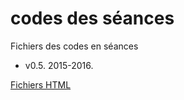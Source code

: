 # codes des séances

Fichiers des codes en séances

- v0.5. 2015-2016.

[Fichiers HTML](http://graphidimi.github.io/seances)




